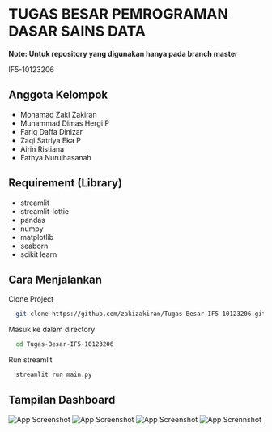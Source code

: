 
# TUGAS BESAR PEMROGRAMAN DASAR SAINS DATA

**Note: Untuk repository yang digunakan hanya pada branch master**

IF5-10123206

## Anggota Kelompok

- Mohamad Zaki Zakiran
- Muhammad Dimas Hergi P
- Fariq Daffa Dinizar
- Zaqi Satriya Eka P
- Airin Ristiana
- Fathya Nurulhasanah

## Requirement (Library)

- streamlit
- streamlit-lottie
- pandas
- numpy
- matplotlib
- seaborn
- scikit learn

## Cara Menjalankan

Clone Project

```bash
  git clone https://github.com/zakizakiran/Tugas-Besar-IF5-10123206.git
```

Masuk ke dalam directory

```bash
  cd Tugas-Besar-IF5-10123206
```

Run streamlit

```bash
  streamlit run main.py
```

## Tampilan Dashboard

![App Screenshot](https://github.com/user-attachments/assets/772be080-3c8d-487c-bba4-904508e02432)
![App Screenshot](https://github.com/user-attachments/assets/d7bdfe40-05c4-4060-b413-e1faf8c51d43)
![App Screenshot](https://github.com/user-attachments/assets/c65c6d16-8012-4c41-b39d-95bd4cc0f3cf)
![App Scrennshot](https://github.com/user-attachments/assets/678779f8-c3b1-4256-ad3c-5e6f6ea017af)


